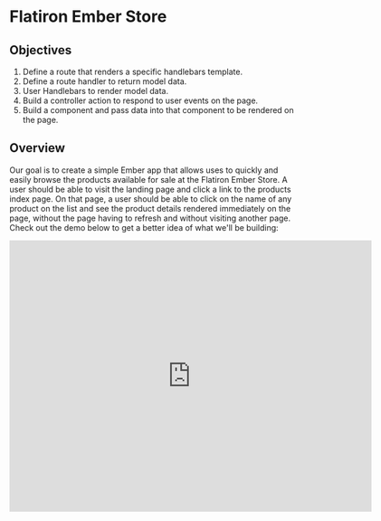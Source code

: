 # Flatiron Ember Store

## Objectives

1. Define a route that renders a specific handlebars template. 
2. Define a route handler to return model data. 
3. User Handlebars to render model data.
4. Build a controller action to respond to user events on the page. 
5. Build a component and pass data into that component to be rendered on the page. 

## Overview

Our goal is to create a simple Ember app that allows uses to quickly and easily browse the products available for sale at the Flatiron Ember Store. A user should be able to visit the landing page and click a link to the products index page. On that page, a user should be able to click on the name of any product on the list and see the product details rendered immediately on the page, without the page having to refresh and without visiting another page. Check out the demo below to get a better idea of what we'll be building:

<iframe width="640" height="480" src="https://www.youtube.com/embed/oI9zoqLBKjc" frameborder="0" allowfullscreen></iframe>

